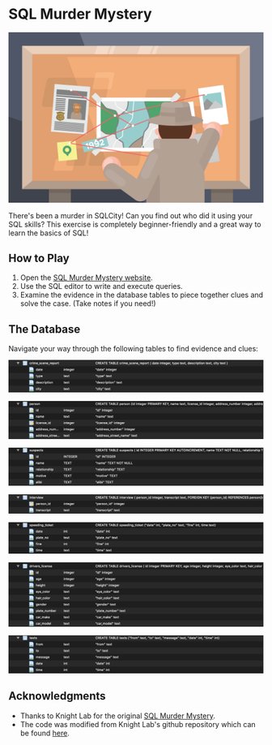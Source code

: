 # SQL Murder Mystery

![Illustration of a detective looking at evidence](174092-clue-illustration.png)

There's been a murder in SQLCity! Can you find out who did it using your SQL skills? This exercise is completely beginner-friendly and a great way to learn the basics of SQL!

## How to Play
1. Open the [SQL Murder Mystery website](https://sanasv.github.io/sql-mysteries-ieee/).
2. Use the SQL editor to write and execute queries.
3. Examine the evidence in the database tables to piece together clues and solve the case. (Take notes if you need!)

## The Database

Navigate your way through the following tables to find evidence and clues:

![crime_scene_report](crime_scene_report.png)

![person](person.png)

![suspects](suspects.png)

![interview](interview.png)

![speeding_ticket](speeding_ticket.png)

![drivers_license](drivers_license.png)

![texts](texts.png)

## Acknowledgments
- Thanks to Knight Lab for the original [SQL Murder Mystery](https://mystery.knightlab.com/).
- The code was modified from Knight Lab's github repository which can be found [here](https://github.com/NUKnightLab/sql-mysteries).

